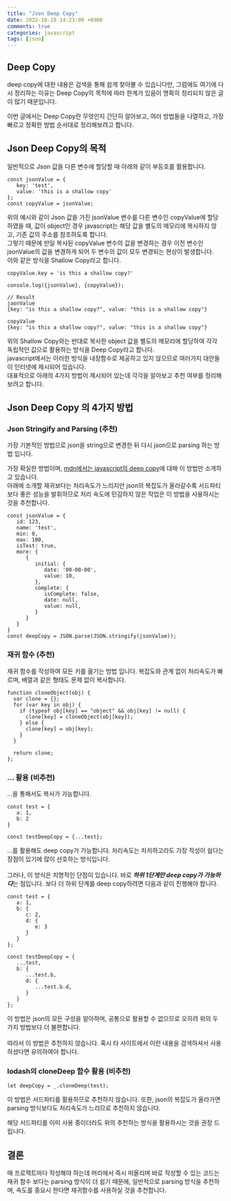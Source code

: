 ```yaml
---
title: "Json Deep Copy"
date: 2022-10-18 14:23:00 +0900
comments: true
categories: javascript
tags: [json]
---
```

## Deep Copy

deep copy에 대한 내용은 검색을 통해 쉽게 찾아볼 수 있습니다만, 그럼에도 여기에 다시 정리하는 이유는 Deep Copy의 목적에 따라 한계가 있음이 명확히 정리되지 않은 글이 많기 때문입니다.<br/>

이번 글에서는 Deep Copy란 무엇인지 간단히 알아보고, 여러 방법들을 나열하고, 가장 빠르고 정확한 방법 순서대로 정리해보려고 합니다.<br/>

## Json Deep Copy의 목적

일반적으로 Json 값을 다른 변수에 할당할 때 아래와 같이 부등호를 활용합니다.

```
const jsonValue = {
   key: 'test',
   value: 'this is a shallow copy'
};
const copyValue = jsonValue;
```

위의 예시와 같이 Json 값을 가진 jsonValue 변수를 다른 변수인 copyValue에 할당하였을 때,  값이 object인 경우 javascript는 해당 값을 별도의 메모리에 복사하지 않고, 기존 값의 주소를 참조하도록 합니다. <br/>
그렇기 때문에 만일 복사된 copyValue 변수의 값을 변경하는 경우 이전 변수인 jsonValue의 값을 변경하게 되어 두 변수의 값이 모두 변경되는 현상이 발생합니다. <br/>
이와 같은 방식을 Shallow Copy라고 합니다.

```
copyValue.key = 'is this a shallow copy?'

console.log({jsonValue}, {copyValue});

// Result
jaonValue
{key: "is this a shallow copy?", value: "this is a shallow copy"}

copyValue
{key: "is this a shallow copy?", value: "this is a shallow copy"}

```

위의 Shallow Copy와는 반대로 복사한 object 값을 별도의 메모리에 할당하여 각각 독립적인 값으로 활용하는 방식을 Deep Copy라고 합니다. <br/>
javascript에서는 이러한 방식을 내장함수로 제공하고 있지 않으므로 여러가지 대안들이 인터넷에 제시되어 있습니다. <br/>
대표적으로 아래의 4가지 방법이 제시되어 있는데 각각을 알아보고 추천 여부를 정리해보려고 합니다.

## Json Deep Copy 의 4가지 방법

### Json Stringify and Parsing (추천)

가장 기본적인 방법으로 json을 string으로 변경한 뒤 다시 json으로 parsing 하는 방법 입니다.

가장 확실한 방법이며, [mdn에서는 javascript의 deep copy](https://developer.mozilla.org/en-US/docs/Glossary/Deep_copy)에 대해 이 방법만 소개하고 있습니다. <br/>
아래에 소개할 재귀보다는 처리속도가 느리지만 json의 복잡도가 올라갈수록 서드파티보다 좋은 성능을 발휘하므로 처리 속도에 민감하지 않은 작업은 이 방법을 사용하시는 것을 추천합니다.

```
const jsonValue = {
   id: 123,
   name: 'test',
   min: 0,
   max: 100,
   isTest: true,
   more: {
      {
         initial: {
            date: '00-00-00',
            value: 10,
         },
         complete: {
            isComplete: false,
            date: null,
            value: null,
         }
      }
   }
}
const deepCopy = JSON.parse(JSON.stringify(jsonValue));
```

### 재귀 함수 (추천)

재귀 함수를 작성하여 모든 키를 옮기는 방법 입니다. 복잡도와 관계 없이 처리속도가 빠르며, 배열과 같은 형태도 문제 없이 복사합니다.

```
function cloneObject(obj) {
  var clone = {};
  for (var key in obj) {
    if (typeof obj[key] == "object" && obj[key] != null) {
      clone[key] = cloneObject(obj[key]);
    } else {
      clone[key] = obj[key];
    }
  }

  return clone;
};
```

### ... 활용 (비추천)

...을 통해서도 복사가 가능합니다.

```
const test = {
   a: 1,
   b: 2
}

const testDeepCopy = {...test};
```

...를 활용해도 deep copy가 가능합니다. 처리속도는 차치하고라도 가장 작성이 쉽다는 장점이 있기에 많이 선호하는 방식입니다.<br/>
<br/>
그러나, 이 방식은 치명적인 단점이 있습니다. 바로 ***하위 1단계만 deep copy가 가능하다***는 점입니다.  보다 더 하위 단계를 deep copy하려면 다음과 같이 진행해야 합니다.<br/>

```
const test = {
   a: 1,
   b: {
      c: 2,
      d: {
         e: 3
      }
   }
};

const testDeepCopy = {
   ...test,
   b: {
      ...test.b,
      d: {
         ...test.b.d,
      }
   }
};
```

이 방법은 json의 모든 구성을 알아하며, 공통으로 활용할 수 없으므로 오히려 위의 두 가지 방법보다 더 불편합니다.<br/>
<br/>
따라서 이 방법은 추천하지 않습니다. 혹시 타 사이트에서 이런 내용을 검색하셔서 사용하셨다면 유의하여야 합니다.




### lodash의 cloneDeep 함수 활용 (비추천)

```
let deepCopy = _.cloneDeep(test);
```

이 방법은 서드파티를 활용하므로 추천하지 않습니다. 또한, json의 복잡도가 올라가면 parsing 방식보다도 처리속도가 느리므로 추천하지 않습니다.<br/>

해당 서드파티를 이미 사용 중이더라도 위의 추천하는 방식을 활용하시는 것을 권장 드립니다.


## 결론

매 프로젝트마다 작성해야 하는데 머리에서 즉시 떠올리며 바로 작성할 수 있는 코드는 재귀 함수 보다는 parsing 방식이 더 쉽기 때문에, 일반적으로 parsing 방식을 추천하며, 속도를 중요시 한다면 재귀함수를 사용하실 것을 추천합니다.
